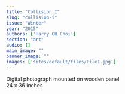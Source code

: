 ```yaml
---
title: "Collision I"
slug: "collision-i"
issue: "Winter"
year: "2015"
authors: ['Harry CH Choi']
section: "art"
audio: []
main_image: ""
banner_image: ""
images: ['sites/default/files/File1.jpg']
---
```

Digital photograph mounted on wooden panel  
24 x 36 inches

